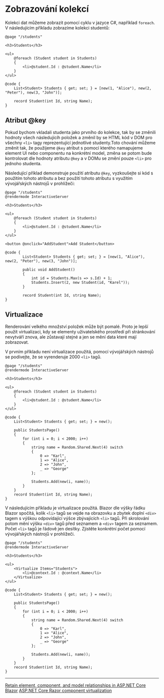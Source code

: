 # Zobrazování kolekcí

Kolekci dat můžeme zobrazit pomocí cyklu v jazyce C#, například ```foreach```. V následujícím příkladu zobrazíme kolekci studentů:

```razor
@page "/students"

<h3>Students</h3>

<ul>
    @foreach (Student student in Students)
    {
        <li>@student.Id : @student.Name</li>
    }
</ul>

@code {
    List<Student> Students { get; set; } = [new(1, "Alice"), new(2, "Peter"), new(3, "John")];

    record Student(int Id, string Name);
}
```
## Atribut @key

Pokud bychom vkladali studenta jako prvního do kolekce, tak by se změnili hodnoty všech následujícíh položek a změnil by se HTML kód v DOM pro všechny ```<li>``` tagy reprezentující jednotlivé studenty.Toto chování můžeme změnit tak, že použijeme ```@key``` atribut s pomocí kterého namapujeme element UI nebo componentu na konkrétní model, změna se potom bude kontrolovat dle hodnoty atributu ```@key``` a v DOMu se změní pouze ```<li>``` pro jednoho studenta.

Následující příklad demonstruje použití atributu ```@key```, vyzkoušejte si kód s použitím tohoto atributu a bez použití tohoto atributu s využitím vývojářských nástrojů v prohlížeči:

```razor
@page "/students"
@rendermode InteractiveServer

<h3>Students</h3>

<ul>
    @foreach (Student student in Students)
    {
        <li>@student.Id : @student.Name</li>
    }
</ul>

<button @onclick="AddStudent">Add Student</button>

@code {
        List<Student> Students { get; set; } = [new(1, "Alice"), new(2, "Peter"), new(3, "John")];

        public void AddStudent()
        {
            int id = Students.Max(s => s.Id) + 1;
            Students.Insert(2, new Student(id, "Karel"));
        }

        record Student(int Id, string Name);
}
```
## Virtualizace 

Renderování velkého množství položek může být pomalé. Proto je lepší použít virtualizaci, kdy se elementy uživatelského prostředí při stránkování nevytváří znova, ale zůstavají stejné a jen se mění data které mají zobrazovat.

V prvním příkladu není virtualizace použitá, pomocí vývojářských nástrojů se podívejte, že se vyrenderuje 2000 ```<li>``` tagů.

```razor
@page "/students"
@rendermode InteractiveServer

<h3>Students</h3>

<ul>
    @foreach (Student student in Students)
    {
        <li>@student.Id : @student.Name</li>
    }
</ul>

@code {
    List<Student> Students { get; set; } = new();

    public StudentsPage()
    {
        for (int i = 0; i < 2000; i++)
        {
            string name = Random.Shared.Next(4) switch
            {
                0 => "Karl",
                1 => "Alice",
                2 => "John",
                _ => "George"
            };

            Students.Add(new(i, name));
        }
    }
    record Student(int Id, string Name);
}
```

V následujícím příkladu je virtualizace použitá. Blazor dle výšky řádku Blazor spočítá, kolik ``<li>`` tagů se vejde na obrazovku a zbytek doplní ```<div>``` tagem s výškou odpovídající výšce zbývajících ```<li>``` tagů. Při skrolování potom mění výšku ```<div>``` tagů před seznamem a ```<div>``` tagem za seznamem. Počet ```<li>``` tagů je řádově jen desítky. Zjistěte konkrétní počet pomocí vývojářských nástrojů v prohlížeči.

```razor
@page "/students"
@rendermode InteractiveServer

<h3>Students</h3>

<ul>
    <Virtualize Items="Students">
        <li>@context.Id : @context.Name</li>
    </Virtualize>
</ul>

@code {
    List<Student> Students { get; set; } = new();

    public StudentsPage()
    {
        for (int i = 0; i < 2000; i++)
        {
            string name = Random.Shared.Next(4) switch
            {
                0 => "Karl",
                1 => "Alice",
                2 => "John",
                _ => "George"
            };

            Students.Add(new(i, name));
        }
    }
    record Student(int Id, string Name);
}
```

---
[Retain element, component, and model relationships in ASP.NET Core Blazor](https://learn.microsoft.com/en-us/aspnet/core/blazor/components/element-component-model-relationships?view=aspnetcore-8.0)
[ASP.NET Core Razor component virtualization](https://learn.microsoft.com/en-us/aspnet/core/blazor/components/virtualization?view=aspnetcore-8.0)
